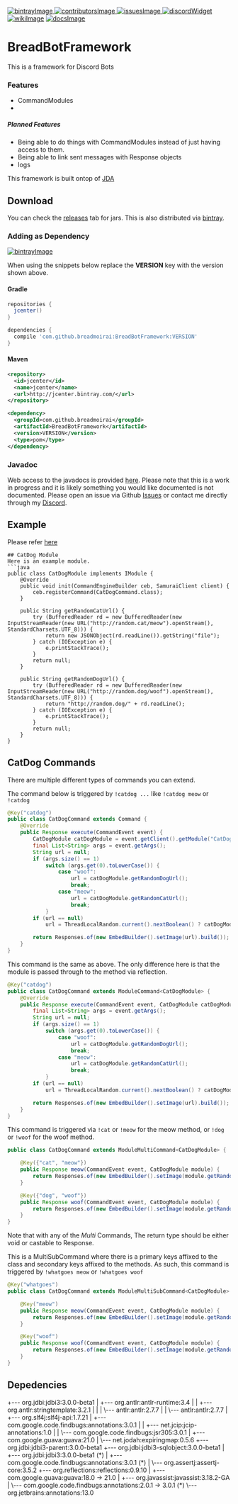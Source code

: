 [bintrayImage]: https://api.bintray.com/packages/breadmoirai/maven/BreadBotFramework/images/download.svg
[bintrayLink]: https://bintray.com/breadmoirai/maven/BreadBotFramework/_latestVersion
[contributorsImage]: https://img.shields.io/github/contributors/BreadMoirai/BreadBotFramework.svg
[contributorsLink]: https://github.com/BreadMoirai/BreadBotFramework/graphs/contributors
[issuesImage]: https://img.shields.io/github/issues-raw/BreadMoirai/BreadBotFramework.svg
[issuesLink]: https://github.com/BreadMoirai/BreadBotFramework/issues
[discordWidget]: https://discordapp.com/api/guilds/284822192821108736/widget.png
[discordInvite]: https://discord.gg/yAMdGU9
[wikiImage]: https://img.shields.io/badge/wiki-10%-orange.svg
[wikiLink]: https://github.com/BreadMoirai/BreadBotFramework/wiki
[docsImage]: https://img.shields.io/badge/docs-30%-yellow.svg
[docsLink]: https://breadmoirai.github.io/BreadBotFramework/

[ ![bintrayImage][] ][bintrayLink] 
[ ![contributorsImage][] ][contributorsLink]
[ ![issuesImage][] ][issuesLink]
[ ![discordWidget][] ][discordInvite]
[ ![wikiImage][]][wikiLink]
[ ![docsImage][]][docsLink]

# BreadBotFramework
This is a framework for Discord Bots

### Features
 - CommandModules
 - 
##### Planned Features
 - Being able to do things with CommandModules instead of just having access to them.
 - Being able to link sent messages with Response objects
 - logs

This framework is built ontop of [JDA](https://github.com/DV8FromTheWorld/JDA)
## Download
You can check the [releases](https://github.com/BreadMoirai/BreadBotFramework/releases) tab for jars. This is also distributed via [bintray][bintrayLink].

### Adding as Dependency
[![bintrayImage][]][bintrayLink] 

When using the snippets below replace the **VERSION** key with the version shown above.

#### Gradle
```groovy
repositories {
  jcenter()
}

dependencies {
  compile 'com.github.breadmoirai:BreadBotFramework:VERSION'
}
```

#### Maven
```xml
<repository>
  <id>jcenter</id>
  <name>jcenter</name>
  <url>http://jcenter.bintray.com/</url>
</repository>

<dependency>
  <groupId>com.github.breadmoirai</groupId>
  <artifactId>BreadBotFramework</artifactId>
  <version>VERSION</version>
  <type>pom</type>
</dependency>
```

### Javadoc
Web access to the javadocs is provided [here][docsLink]. Please note that this is a work in progress and it is likely something you would like documented is not documented. Please open an issue via Github [Issues](https://github.com/BreadMoirai/BreadBotFramework/issues) or contact me directly through my [Discord][discordInvite].

## Example
Please refer [here](https://github.com/BreadMoirai/BreadBotFramework/wiki/Getting-Started)
```
## CatDog Module
Here is an example module.
```java
public class CatDogModule implements IModule {
    @Override
    public void init(CommandEngineBuilder ceb, SamuraiClient client) {
        ceb.registerCommand(CatDogCommand.class);
    }

    public String getRandomCatUrl() {
        try (BufferedReader rd = new BufferedReader(new InputStreamReader(new URL("http://random.cat/meow").openStream(), StandardCharsets.UTF_8))) {
            return new JSONObject(rd.readLine()).getString("file");
        } catch (IOException e) {
            e.printStackTrace();
        }
        return null;
    }

    public String getRandomDogUrl() {
        try (BufferedReader rd = new BufferedReader(new InputStreamReader(new URL("http://random.dog/woof").openStream(), StandardCharsets.UTF_8))) {
            return "http://random.dog/" + rd.readLine();
        } catch (IOException e) {
            e.printStackTrace();
        }
        return null;
    }
}
```
## CatDog Commands
There are multiple different types of commands you can extend.

The command below is triggered by `!catdog ...` like `!catdog meow` or `!catdog`
```java
@Key("catdog")
public class CatDogCommand extends Command {
    @Override
    public Response execute(CommandEvent event) {
        CatDogModule catDogModule = event.getClient().getModule("CatDogModule");
        final List<String> args = event.getArgs();
        String url = null;
        if (args.size() == 1)
            switch (args.get(0).toLowerCase()) {
                case "woof":
                    url = catDogModule.getRandomDogUrl();
                    break;
                case "meow":
                    url = catDogModule.getRandomCatUrl();
                    break;
            }
        if (url == null)
            url = ThreadLocalRandom.current().nextBoolean() ? catDogModule.getRandomCatUrl() : catDogModule.getRandomDogUrl();

        return Responses.of(new EmbedBuilder().setImage(url).build());
    }
}
```
This command is the same as above.
The only difference here is that the module is passed through to the method via reflection.
```java
@Key("catdog")
public class CatDogCommand extends ModuleCommand<CatDogModule> {
    @Override
    public Response execute(CommandEvent event, CatDogModule catDogModule) {
        final List<String> args = event.getArgs();
        String url = null;
        if (args.size() == 1)
            switch (args.get(0).toLowerCase()) {
                case "woof":
                    url = catDogModule.getRandomDogUrl();
                    break;
                case "meow":
                    url = catDogModule.getRandomCatUrl();
                    break;
            }
        if (url == null)
            url = ThreadLocalRandom.current().nextBoolean() ? catDogModule.getRandomCatUrl() : catDogModule.getRandomDogUrl();

        return Responses.of(new EmbedBuilder().setImage(url).build());
    }
}
```
This command is triggered via `!cat` or `!meow` for the meow method, or `!dog` or `!woof` for the woof method.
```java
public class CatDogCommand extends ModuleMultiCommand<CatDogModule> {

    @Key({"cat", "meow"})
    public Response meow(CommandEvent event, CatDogModule module) {
        return Responses.of(new EmbedBuilder().setImage(module.getRandomCatUrl()).build());
    }

    @Key({"dog", "woof"})
    public Response woof(CommandEvent event, CatDogModule module) {
        return Responses.of(new EmbedBuilder().setImage(module.getRandomCatUrl()).build());
    }
}
```
Note that with any of the *Multi* Commands, The return type should be either void or castable to Response.

This is a MultiSubCommand where there is a primary keys affixed to the class and secondary keys affixed to the methods. As such, this command is triggered by `!whatgoes meow` or `!whatgoes woof`
```java
@Key("whatgoes")
public class CatDogCommand extends ModuleMultiSubCommand<CatDogModule> {

    @Key("meow")
    public Response meow(CommandEvent event, CatDogModule module) {
        return Responses.of(new EmbedBuilder().setImage(module.getRandomCatUrl()).build());
    }

    @Key("woof")
    public Response woof(CommandEvent event, CatDogModule module) {
        return Responses.of(new EmbedBuilder().setImage(module.getRandomCatUrl()).build());
    }
}
```

## Depedencies

<p>+--- org.jdbi:jdbi3:3.0.0-beta1  
|    +--- org.antlr:antlr-runtime:3.4  
|    |    +--- org.antlr:stringtemplate:3.2.1 
|    |    |    \--- antlr:antlr:2.7.7  
|    |    \--- antlr:antlr:2.7.7  
|    +--- org.slf4j:slf4j-api:1.7.21  
|    +--- com.google.code.findbugs:annotations:3.0.1  
|    |    +--- net.jcip:jcip-annotations:1.0  
|    |    \--- com.google.code.findbugs:jsr305:3.0.1  
|    +--- com.google.guava:guava:21.0  
|    \--- net.jodah:expiringmap:0.5.6  
+--- org.jdbi:jdbi3-parent:3.0.0-beta1  
+--- org.jdbi:jdbi3-sqlobject:3.0.0-beta1  
|    +--- org.jdbi:jdbi3:3.0.0-beta1 (*)  
|    +--- com.google.code.findbugs:annotations:3.0.1 (*)  
|    \--- org.assertj:assertj-core:3.5.2  
+--- org.reflections:reflections:0.9.10  
|    +--- com.google.guava:guava:18.0 -> 21.0  
|    +--- org.javassist:javassist:3.18.2-GA  
|    \--- com.google.code.findbugs:annotations:2.0.1 -> 3.0.1 (*)  
\--- org.jetbrains:annotations:13.0  
       


